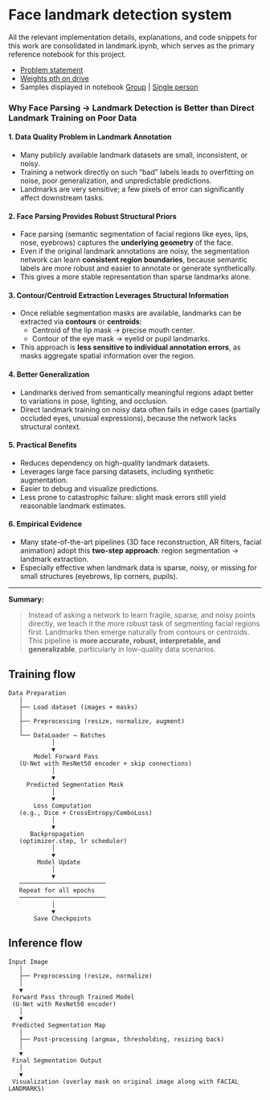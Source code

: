 # Face landmark detection system

All the relevant implementation details, explanations, and code snippets for this work are consolidated in landmark.ipynb, which serves as the primary reference notebook for this project.

* [Problem statement](https://docs.google.com/document/d/1DSXm99Fxw7gGm5Tj1VU8NmN31B8XzXf-iHG_tTyiInA/edit?usp=sharing)  
* [Weights pth on drive](https://drive.google.com/file/d/1OlFkfwbNuAGYtx9CdVH1z2k9_YktBbls/view?usp=sharing)
* Samples displayed in notebook [Group](https://drive.google.com/file/d/12VFgZjQI8AhVCKwimzhRgnSsIXTSPlvi/view?usp=sharing) | [Single person](https://drive.google.com/file/d/1TCBsgSvARcn-AwdTjwipW6uHrOPgCOYa/view?usp=sharing)





### Why Face Parsing → Landmark Detection is Better than Direct Landmark Training on Poor Data

#### 1. Data Quality Problem in Landmark Annotation
- Many publicly available landmark datasets are small, inconsistent, or noisy.  
- Training a network directly on such “bad” labels leads to overfitting on noise, poor generalization, and unpredictable predictions.  
- Landmarks are very sensitive; a few pixels of error can significantly affect downstream tasks.

#### 2. Face Parsing Provides Robust Structural Priors
- Face parsing (semantic segmentation of facial regions like eyes, lips, nose, eyebrows) captures the **underlying geometry** of the face.  
- Even if the original landmark annotations are noisy, the segmentation network can learn **consistent region boundaries**, because semantic labels are more robust and easier to annotate or generate synthetically.  
- This gives a more stable representation than sparse landmarks alone.

#### 3. Contour/Centroid Extraction Leverages Structural Information
- Once reliable segmentation masks are available, landmarks can be extracted via **contours** or **centroids**:
  - Centroid of the lip mask → precise mouth center.  
  - Contour of the eye mask → eyelid or pupil landmarks.  
- This approach is **less sensitive to individual annotation errors**, as masks aggregate spatial information over the region.

#### 4. Better Generalization
- Landmarks derived from semantically meaningful regions adapt better to variations in pose, lighting, and occlusion.  
- Direct landmark training on noisy data often fails in edge cases (partially occluded eyes, unusual expressions), because the network lacks structural context.

#### 5. Practical Benefits
- Reduces dependency on high-quality landmark datasets.  
- Leverages large face parsing datasets, including synthetic augmentation.  
- Easier to debug and visualize predictions.  
- Less prone to catastrophic failure: slight mask errors still yield reasonable landmark estimates.

#### 6. Empirical Evidence
- Many state-of-the-art pipelines (3D face reconstruction, AR filters, facial animation) adopt this **two-step approach**: region segmentation → landmark extraction.  
- Especially effective when landmark data is sparse, noisy, or missing for small structures (eyebrows, lip corners, pupils).

---

**Summary:**  
> Instead of asking a network to learn fragile, sparse, and noisy points directly, we teach it the more robust task of segmenting facial regions first. Landmarks then emerge naturally from contours or centroids. This pipeline is **more accurate, robust, interpretable, and generalizable**, particularly in low-quality data scenarios.





## Training flow
```
Data Preparation
   │
   ├── Load dataset (images + masks)
   │
   ├── Preprocessing (resize, normalize, augment)
   │
   └── DataLoader → Batches
            │
            ▼
       Model Forward Pass
   (U-Net with ResNet50 encoder + skip connections)
            │
            ▼
     Predicted Segmentation Mask
            │
            ▼
       Loss Computation
   (e.g., Dice + CrossEntropy/ComboLoss)
            │
            ▼
      Backpropagation
   (optimizer.step, lr scheduler)
            │
            ▼
        Model Update
            │
            ▼
   ────────────────────────
   Repeat for all epochs
   ────────────────────────
            │
            ▼
       Save Checkpoints
```




## Inference flow
```
Input Image
   │
   ├── Preprocessing (resize, normalize)
   │
   ▼
 Forward Pass through Trained Model
 (U-Net with ResNet50 encoder)
   │
   ▼
 Predicted Segmentation Map
   │
   ├── Post-processing (argmax, thresholding, resizing back)
   │
   ▼
 Final Segmentation Output
   │
   ▼
 Visualization (overlay mask on original image along with FACIAL LANDMARKS)
```
